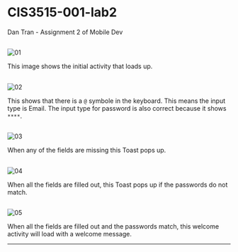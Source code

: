 # CIS3515-001-lab2


Dan Tran - Assignment 2 of Mobile Dev


## 

![01](images/p01-initial.png0)


This image shows the initial activity that loads up.




##

![02](images/p02-inputType.png)


This shows that there is a `@` symbole in the keyboard. This means the input type is Email. The input type for password is also correct because it shows `****`.





##

![03](images/p03-missing.png)


When any of the fields are missing this Toast pops up.




##

![04](images/p04-password.png)


When all the fields are filled out, this Toast pops up if the passwords do not match.



##
![05](images/p05-welcome.png)


When all the fields are filled out and the passwords match, this welcome activity will load with a welcome message.




---
